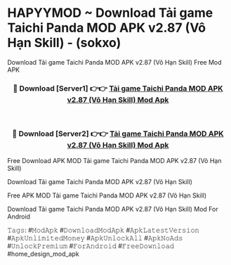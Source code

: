 # HAPYYMOD ~ Download Tải game Taichi Panda MOD APK v2.87 (Vô Hạn Skill) - (sokxo)
Download Tải game Taichi Panda MOD APK v2.87 (Vô Hạn Skill) Free Mod APK

<div align="center">
<h3>🔴 Download [Server1] 👉👉 <a href="https://apk-comot.site?title=Tải_game_Taichi_Panda_MOD_APK_v2.87_(Vô_Hạn_Skill)">Tải game Taichi Panda MOD APK v2.87 (Vô Hạn Skill) Mod Apk</a></h3><br>

<h3>🔴 Download [Server2] 👉👉 <a href="https://apk-comot.site?title=Tải_game_Taichi_Panda_MOD_APK_v2.87_(Vô_Hạn_Skill)">Tải game Taichi Panda MOD APK v2.87 (Vô Hạn Skill) Mod Apk</a></h3>
</div>


Free Download APK MOD Tải game Taichi Panda MOD APK v2.87 (Vô Hạn Skill)

Download Tải game Taichi Panda MOD APK v2.87 (Vô Hạn Skill) 

Free APK MOD Tải game Taichi Panda MOD APK v2.87 (Vô Hạn Skill) 

Download Tải game Taichi Panda MOD APK v2.87 (Vô Hạn Skill) Mod For Android

𝚃𝚊𝚐𝚜: #𝙼𝚘𝚍𝙰𝚙𝚔 #𝙳𝚘𝚠𝚗𝚕𝚘𝚊𝚍𝙼𝚘𝚍𝙰𝚙𝚔 #𝙰𝚙𝚔𝙻𝚊𝚝𝚎𝚜𝚝𝚅𝚎𝚛𝚜𝚒𝚘𝚗 #𝙰𝚙𝚔𝚄𝚗𝚕𝚒𝚖𝚒𝚝𝚎𝚍𝙼𝚘𝚗𝚎𝚢 #𝙰𝚙𝚔𝚄𝚗𝚕𝚘𝚌𝚔𝙰𝚕𝚕 #𝙰𝚙𝚔𝙽𝚘𝙰𝚍𝚜 #𝚄𝚗𝚕𝚘𝚌𝚔𝙿𝚛𝚎𝚖𝚒𝚞𝚖 #𝙵𝚘𝚛𝙰𝚗𝚍𝚛𝚘𝚒𝚍 #𝙵𝚛𝚎𝚎𝙳𝚘𝚠𝚗𝚕𝚘𝚊𝚍 #home_design_mod_apk